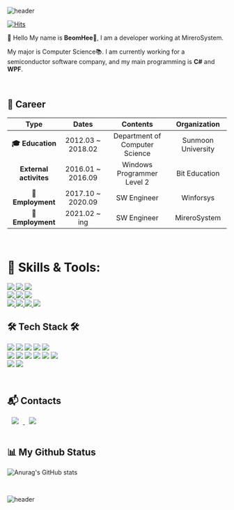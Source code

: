 ![header](https://capsule-render.vercel.app/api?type=wave&color=gradient&height=250&text=BeomBeomJoJo👋&fontSize=40)

[![Hits](https://hits.seeyoufarm.com/api/count/incr/badge.svg?url=https%3A%2F%2Fgithub.com%2FJoBeomHee&count_bg=%2379C83D&title_bg=%23555555&icon=&icon_color=%23E7E7E7&title=hits&edge_flat=false)](https://hits.seeyoufarm.com)

👋 Hello My name is **BeomHee🧑**, I am a developer working at MireroSystem.

My major is Computer Science📚. I am currently working for a semiconductor software company, and my main programming is **C#** and **WPF**.

<br/>

## **💜 Career**
| **Type**   |      **Dates**      |  **Contents** |  **Organization** |
|:----------:|:-------------:|:------:|:------:|
| **🎓 Education** |  2012.03 ~ 2018.02 | Department of Computer Science | Sunmoon University |
| **External activites** |    2016.01 ~ 2016.09   |   Windows Programmer Level 2  | Bit Education |
| **🏢Employment** |    2017.10 ~ 2020.09   |   SW Engineer  | Winforsys |
| **🏢Employment** |    2021.02 ~ ing   |   SW Engineer  | MireroSystem |

<br/>

<h1 align="left"> 🔧 Skills & Tools: </h1>

<p align="left">

  <!-- Language -->
  <a href="https://https://docs.microsoft.com/ko-kr/dotnet/csharp/">
    <img src="https://img.shields.io/badge/c%23-%23239120.svg?style=for-the-badge&logo=c-sharp&logoColor=white">
  </a>
  
  <a href="https://www.python.org/">
    <img src="https://img.shields.io/badge/python-3670A0?style=for-the-badge&logo=python&logoColor=ffdd54">
  </a>
  
  <a href="https://www.java.com/ko/">
    <img src="https://img.shields.io/badge/java-%23ED8B00.svg?style=for-the-badge&logo=java&logoColor=white">
  </a>
  
  <br>
  <!-- DB -->
  <a href="https://www.oracle.com/kr/index.html">
    <img src="https://img.shields.io/badge/Oracle-F80000?style=for-the-badge&logo=oracle&logoColor=white">
  </a>
  
  <a href="https://www.mongodb.com/">
    <img src="https://img.shields.io/badge/MongoDB-%234ea94b.svg?style=for-the-badge&logo=mongodb&logoColor=white">
  </a>
  
  <a href="https://www.postgresql.org/">
    <img src="https://img.shields.io/badge/postgres-%23316192.svg?style=for-the-badge&logo=postgresql&logoColor=white">
  </a>
  
  <br>
  
  <!-- Skill -->
  <a href="https://www.docker.com/">
    <img src="https://img.shields.io/badge/docker-%230db7ed.svg?style=for-the-badge&logo=docker&logoColor=white">
  </a>
  
  <a href="https://www.tensorflow.org/?hl=ko">
    <img src="https://img.shields.io/badge/TensorFlow-%23FF6F00.svg?style=for-the-badge&logo=TensorFlow&logoColor=white">
  </a>
  
  <a href="https://www.tensorflow.org/?hl=ko">
    <img src="https://img.shields.io/badge/Keras-%23D00000.svg?style=for-the-badge&logo=Keras&logoColor=white">
  </a>
  
  <a href="https://www.rabbitmq.com/">
    <img src="https://img.shields.io/badge/Rabbitmq-FF6600?style=for-the-badge&logo=rabbitmq&logoColor=white">
  </a>
  
  <br>

## **🛠 Tech Stack 🛠**
<img src="https://img.shields.io/badge/Csharp-blue?logo=C Sharp&logoColor=white"/></a>
<img src="https://img.shields.io/badge/Python-3766AB?style=flat-square&logo=Python&logoColor=white"/></a>
<img src="https://img.shields.io/badge/TensorFlow-yellow?style=flat-square&logo=TensorFlow&logoColor=FF6F00"/></a>
<img src="https://img.shields.io/badge/Keras-red?style=flat-square&logo=Keras&logoColor=#D00000"/></a>
<img src="https://img.shields.io/badge/Oracle-red?style=flat-square&logo=Oracle&logoColor=#F80000"/></a> <br/>
<img src="https://img.shields.io/badge/MySQL-yellow?style=flat-square&logo=MySQL&logoColor=#4479A1"/></a>
<img src="https://img.shields.io/badge/Docker-Black?style=flat-square&logo=Docker&logoColor=#2496ED"/></a>
<img src="https://img.shields.io/badge/Git-blue?style=flat-square&logo=Git&logoColor=#F05032"/></a>
<img src="https://img.shields.io/badge/GitHub-blue?style=flat-square&logo=GitHub&logoColor=#181717"/></a>
<img src="https://img.shields.io/badge/GitLab-blue?style=flat-square&logo=GitLab&logoColor=#FCA121"/></a>
<img src="https://img.shields.io/badge/DevExpress-green?style=flat-square&logo=DevExpress&logoColor=#FF7200"/></a> <br/>
<img src="https://img.shields.io/badge/Visual Studio-purple?style=flat-square&logo=Visual Studio&logoColor=#5C2D91"/></a>
<img src="https://img.shields.io/badge/Visual Studio Code-blue?style=flat-square&logo=Visual Studio Code&logoColor=#007ACC"/></a>

<br/>

## **📬 Contacts**
<a href="https://www.instagram.com/beombeomjojo/">
    <img 
        src="http://img.shields.io/badge/-Instagram-black?style=flat&logo=Instagram&link=https://instagram.com/alpox.dev/"
        style="height : auto; margin-left : 10px; margin-right : 10px;"/>
</a>
<a href="https://afsdzvcx123.tistory.com/">
    <img 
        src="http://img.shields.io/badge/-Tech%20Blog-655ced?style=flat&logo=github&link=https://alpox.kr"
        style="height : auto; margin-left : 10px; margin-right : 10px;"/>
</a>

<br/>
<br/>


## **📊 My Github Status**

![Anurag's GitHub stats](https://github-readme-stats.vercel.app/api?username=JoBeomHee&show_icons=true&theme=radical)

<br/>

![header](https://capsule-render.vercel.app/api?type=wave&section=footer&color=gradient)
